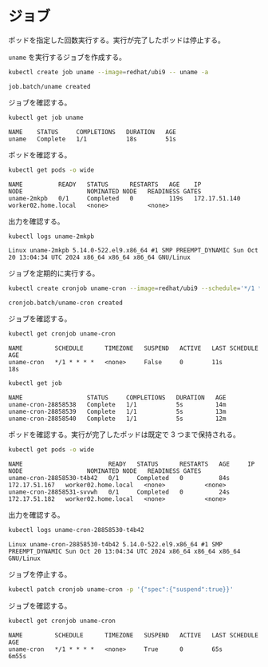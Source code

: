 # ジョブ

ポッドを指定した回数実行する。実行が完了したポッドは停止する。

`uname` を実行するジョブを作成する。

```sh
kubectl create job uname --image=redhat/ubi9 -- uname -a
```

```text
job.batch/uname created
```

ジョブを確認する。

```sh
kubectl get job uname
```

```text
NAME    STATUS     COMPLETIONS   DURATION   AGE
uname   Complete   1/1           18s        51s
```

ポッドを確認する。

```sh
kubectl get pods -o wide
```

```text
NAME          READY   STATUS      RESTARTS   AGE    IP              NODE                  NOMINATED NODE   READINESS GATES
uname-2mkpb   0/1     Completed   0          119s   172.17.51.140   worker02.home.local   <none>           <none>
```

出力を確認する。

```sh
kubectl logs uname-2mkpb
```

```text
Linux uname-2mkpb 5.14.0-522.el9.x86_64 #1 SMP PREEMPT_DYNAMIC Sun Oct 20 13:04:34 UTC 2024 x86_64 x86_64 x86_64 GNU/Linux
```

ジョブを定期的に実行する。

```sh
kubectl create cronjob uname-cron --image=redhat/ubi9 --schedule='*/1 * * * *' -- uname -a
```

```text
cronjob.batch/uname-cron created
```

ジョブを確認する。

```sh
kubectl get cronjob uname-cron
```

```text
NAME         SCHEDULE      TIMEZONE   SUSPEND   ACTIVE   LAST SCHEDULE   AGE
uname-cron   */1 * * * *   <none>     False     0        11s             18s
```

```sh
kubectl get job
```

```text
NAME                  STATUS     COMPLETIONS   DURATION   AGE
uname-cron-28858538   Complete   1/1           5s         14m
uname-cron-28858539   Complete   1/1           5s         13m
uname-cron-28858540   Complete   1/1           5s         12m
```

ポッドを確認する。実行が完了したポッドは既定で 3 つまで保持される。

```sh
kubectl get pods -o wide
```

```text
NAME                        READY   STATUS      RESTARTS   AGE     IP              NODE                  NOMINATED NODE   READINESS GATES
uname-cron-28858530-t4b42   0/1     Completed   0          84s     172.17.51.167   worker02.home.local   <none>           <none>
uname-cron-28858531-svvwh   0/1     Completed   0          24s     172.17.51.182   worker02.home.local   <none>           <none>
```

出力を確認する。

```sh
kubectl logs uname-cron-28858530-t4b42
```

```text
Linux uname-cron-28858530-t4b42 5.14.0-522.el9.x86_64 #1 SMP PREEMPT_DYNAMIC Sun Oct 20 13:04:34 UTC 2024 x86_64 x86_64 x86_64 GNU/Linux
```

ジョブを停止する。

```sh
kubectl patch cronjob uname-cron -p '{"spec":{"suspend":true}}'
```

ジョブを確認する。

```sh
kubectl get cronjob uname-cron
```

```text
NAME         SCHEDULE      TIMEZONE   SUSPEND   ACTIVE   LAST SCHEDULE   AGE
uname-cron   */1 * * * *   <none>     True      0        65s             6m55s
```
